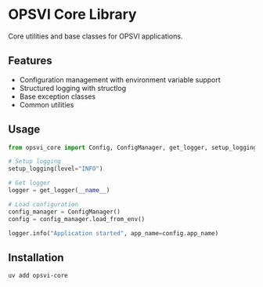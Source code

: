 # OPSVI Core Library

Core utilities and base classes for OPSVI applications.

## Features

- Configuration management with environment variable support
- Structured logging with structlog
- Base exception classes
- Common utilities

## Usage

```python
from opsvi_core import Config, ConfigManager, get_logger, setup_logging

# Setup logging
setup_logging(level="INFO")

# Get logger
logger = get_logger(__name__)

# Load configuration
config_manager = ConfigManager()
config = config_manager.load_from_env()

logger.info("Application started", app_name=config.app_name)
```

## Installation

```bash
uv add opsvi-core
```